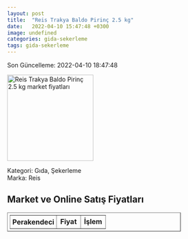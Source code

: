 ```yaml
---
layout: post
title:  "Reis Trakya Baldo Pirinç 2.5 kg"
date:   2022-04-10 15:47:48 +0300
image: undefined
categories: gida-sekerleme
tags: gida-sekerleme
---
```


Son Güncelleme: 2022-04-10 18:47:48

<img src="undefined" width="200" alt="Reis Trakya Baldo Pirinç 2.5 kg market fiyatları" />

Kategori: Gıda, Şekerleme
<br />
Marka: Reis

<h2>Market ve Online Satış Fiyatları</h2>

<table border="1" style="padding: 5px;width:80%;">
  <tr>
    <td style="padding: 5px;"><strong>Perakendeci</strong></td>
    <td><strong>Fiyat</strong></td>
    <td><strong>İşlem</strong></td>
  </tr>
  
</table>
